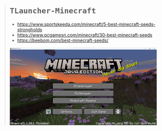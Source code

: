 ># `TLauncher-Minecraft`
>
>- https://www.sportskeeda.com/minecraft/5-best-minecraft-seeds-strongholds
>- https://www.pcgamesn.com/minecraft/30-best-minecraft-seeds
>- https://beebom.com/best-minecraft-seeds/
>
>![ss](https://github.com/imvickykumar999/TLauncher-Minecraft/blob/main/TLauncher.png?raw=true)
>
